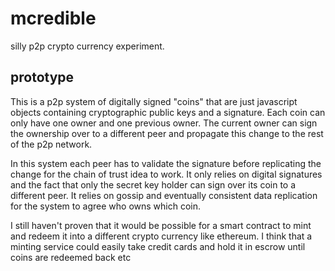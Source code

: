 
# mcredible

silly p2p crypto currency experiment.

## prototype

This is a p2p system of digitally signed "coins" that are just javascript objects containing cryptographic public keys and a signature. Each coin can only have one owner and one previous owner. The current owner can sign the ownership over to a different peer and propagate this change to the rest of the p2p network.

In this system each peer has to validate the signature before replicating the change for the chain of trust idea to work. It only relies on digital signatures and the fact that only the secret key holder can sign over its coin to a different peer. It relies on gossip and eventually consistent data replication for the system to agree who owns which coin.

I still haven't proven that it would be possible for a smart contract to mint and redeem it into a different crypto currency like ethereum. I think that a minting service could easily take credit cards and hold it in escrow until coins are redeemed back etc

